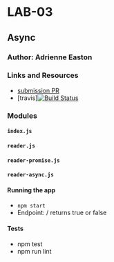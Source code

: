 # LAB-03

## Async

### Author: Adrienne Easton

### Links and Resources
* [submission PR](https://github.com/401-advanced-javascript-aeaston/lab-03/pull/1)
* [travis][![Build Status](https://travis-ci.com/401-advanced-javascript-aeaston/lab-03.svg?branch=master)](https://travis-ci.com/401-advanced-javascript-aeaston/lab-03)

### Modules
#### `index.js`

#### `reader.js`

#### `reader-promise.js`

#### `reader-async.js`

#### Running the app
* `npm start`
* Endpoint: /
returns true or false

  
#### Tests
* npm test
* npm run lint
